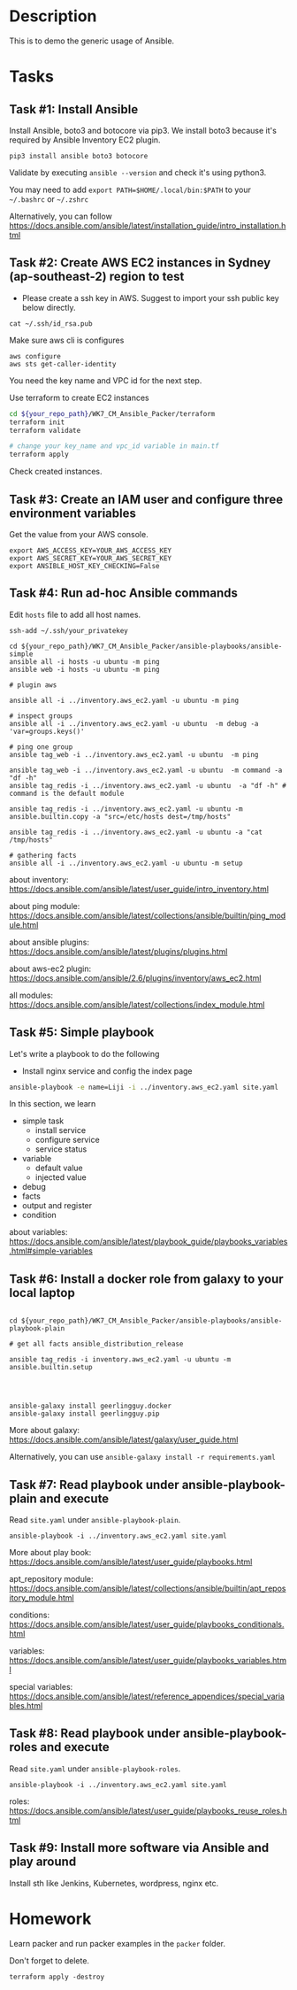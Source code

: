 # Description

This is to demo the generic usage of Ansible.

# Tasks

## Task #1: Install Ansible
Install Ansible, boto3 and botocore via pip3. We install boto3 because it's required by Ansible Inventory EC2 plugin.
```
pip3 install ansible boto3 botocore
```
Validate by executing `ansible --version` and check it's using python3.

You may need to add `export PATH=$HOME/.local/bin:$PATH` to your `~/.bashrc` or `~/.zshrc`

Alternatively, you can follow https://docs.ansible.com/ansible/latest/installation_guide/intro_installation.html

## Task #2: Create AWS EC2 instances in Sydney (ap-southeast-2) region to test
- Please create a ssh key in AWS. Suggest to import your ssh public key below directly.
```
cat ~/.ssh/id_rsa.pub
```


Make sure aws cli is configures

```
aws configure
aws sts get-caller-identity
```

You need the key name and VPC id for the next step.


Use terraform to create EC2 instances
```bash
cd ${your_repo_path}/WK7_CM_Ansible_Packer/terraform
terraform init
terraform validate

# change your key_name and vpc_id variable in main.tf
terraform apply

```

Check created instances.
## Task #3: Create an IAM user and configure three environment variables
Get the value from your AWS console.
```
export AWS_ACCESS_KEY=YOUR_AWS_ACCESS_KEY
export AWS_SECRET_KEY=YOUR_AWS_SECRET_KEY
export ANSIBLE_HOST_KEY_CHECKING=False
```



## Task #4: Run ad-hoc Ansible commands

Edit `hosts` file to add all host names.

```
ssh-add ~/.ssh/your_privatekey

cd ${your_repo_path}/WK7_CM_Ansible_Packer/ansible-playbooks/ansible-simple
ansible all -i hosts -u ubuntu -m ping
ansible web -i hosts -u ubuntu -m ping

# plugin aws

ansible all -i ../inventory.aws_ec2.yaml -u ubuntu -m ping

# inspect groups
ansible all -i ../inventory.aws_ec2.yaml -u ubuntu  -m debug -a 'var=groups.keys()'

# ping one group
ansible tag_web -i ../inventory.aws_ec2.yaml -u ubuntu  -m ping

ansible tag_web -i ../inventory.aws_ec2.yaml -u ubuntu  -m command -a "df -h"
ansible tag_redis -i ../inventory.aws_ec2.yaml -u ubuntu  -a "df -h" # command is the default module

ansible tag_redis -i ../inventory.aws_ec2.yaml -u ubuntu -m ansible.builtin.copy -a "src=/etc/hosts dest=/tmp/hosts"

ansible tag_redis -i ../inventory.aws_ec2.yaml -u ubuntu -a "cat /tmp/hosts"

# gathering facts
ansible all -i ../inventory.aws_ec2.yaml -u ubuntu -m setup

```

about inventory: https://docs.ansible.com/ansible/latest/user_guide/intro_inventory.html

about ping module: https://docs.ansible.com/ansible/latest/collections/ansible/builtin/ping_module.html

about ansible plugins: https://docs.ansible.com/ansible/latest/plugins/plugins.html

about aws-ec2 plugin: https://docs.ansible.com/ansible/2.6/plugins/inventory/aws_ec2.html

all modules: https://docs.ansible.com/ansible/latest/collections/index_module.html

## Task #5: Simple playbook

Let's write a playbook to do the following

* Install nginx service and config the index page

```bash
ansible-playbook -e name=Liji -i ../inventory.aws_ec2.yaml site.yaml
```

In this section, we learn

* simple task
    * install service
    * configure service
    * service status
* variable
  * default value
  * injected value
* debug
* facts
* output and register
* condition


about variables: https://docs.ansible.com/ansible/latest/playbook_guide/playbooks_variables.html#simple-variables



## Task #6: Install a docker role from galaxy to your local laptop
```

cd ${your_repo_path}/WK7_CM_Ansible_Packer/ansible-playbooks/ansible-playbook-plain

# get all facts ansible_distribution_release

ansible tag_redis -i inventory.aws_ec2.yaml -u ubuntu -m ansible.builtin.setup




ansible-galaxy install geerlingguy.docker
ansible-galaxy install geerlingguy.pip
```
More about galaxy: https://docs.ansible.com/ansible/latest/galaxy/user_guide.html

Alternatively, you can use `ansible-galaxy install -r requirements.yaml`

## Task #7: Read playbook under ansible-playbook-plain and execute

Read `site.yaml` under `ansible-playbook-plain`.
```
ansible-playbook -i ../inventory.aws_ec2.yaml site.yaml
```
More about play book: https://docs.ansible.com/ansible/latest/user_guide/playbooks.html

apt_repository module: https://docs.ansible.com/ansible/latest/collections/ansible/builtin/apt_repository_module.html

conditions: https://docs.ansible.com/ansible/latest/user_guide/playbooks_conditionals.html

variables: https://docs.ansible.com/ansible/latest/user_guide/playbooks_variables.html

special variables: https://docs.ansible.com/ansible/latest/reference_appendices/special_variables.html


## Task #8: Read playbook under ansible-playbook-roles and execute
Read `site.yaml` under `ansible-playbook-roles`.
```
ansible-playbook -i ../inventory.aws_ec2.yaml site.yaml
```

roles: https://docs.ansible.com/ansible/latest/user_guide/playbooks_reuse_roles.html

## Task #9: Install more software via Ansible and play around
Install sth like Jenkins, Kubernetes, wordpress, nginx etc.

# Homework

Learn packer and run packer examples in the `packer` folder.


Don't forget to delete.

```
terraform apply -destroy
```